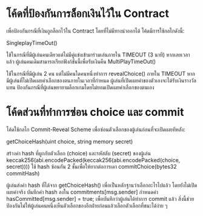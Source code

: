 # โค้ดที่ป้องกันการล็อกเงินไว้ใน Contract
เพื่อป้องกันกรณีที่เงินถูกล็อกไว้ใน Contract โดยที่ไม่มีทางนำออกได้ โค้ดมีการใช้กลไกดังนี้:

SingleplayTimeOut()

ใช้ในกรณีที่มีผู้เล่นคนเดียวแต่ไม่มีคู่แข่งเข้ามาร่วมเล่นภายใน TIMEOUT (3 นาที)
หากเลยเวลาแล้ว ผู้เล่นคนเดิมสามารถเรียกฟังก์ชันนี้เพื่อรับเงินคืน
MultiPlayTimeOut()

ใช้ในกรณีที่มีผู้เล่น 2 คน แต่ไม่มีคนใดคนหนึ่งทำการ revealChoice() ภายใน TIMEOUT
หากมีผู้เล่นที่ไม่เปิดเผยค่าเลือกของตนภายในเวลาที่กำหนด ผู้เล่นที่เปิดเผยค่าของตัวเองจะได้รับเงินรางวัลแทน
ป้องกันกรณีที่ผู้เล่นพยายามล็อกเกมโดยไม่ยอมเปิดเผยค่าเลือกของตนเอง
# โค้ดส่วนที่ทำการซ่อน choice และ commit
โค้ดใช้กลไก Commit-Reveal Scheme เพื่อซ่อนตัวเลือกของผู้เล่นก่อนที่จะเปิดเผยทีหลัง:

getChoiceHash(uint choice, string memory secret)

สร้างค่า hash ที่ผูกกับตัวเลือก (choice) และรหัสลับ (secret) ของผู้เล่น
keccak256(abi.encodePacked(keccak256(abi.encodePacked(choice, secret))))
ใช้ hash ซ้อนกัน 2 ชั้นเพื่อให้ยากต่อการเดา
commitChoice(bytes32 commitHash)

ผู้เล่นส่งค่า hash ที่ได้จาก getChoiceHash() เพื่อเป็นหลักฐานว่าเลือกอะไรไปแล้ว โดยยังไม่เปิดเผยค่าจริง
บันทึกค่า hash ลงใน commitments[msg.sender]
กำหนดค่า hasCommitted[msg.sender] = true; เพื่อบันทึกว่าผู้เล่นได้ทำการ commit แล้ว
สิ่งนี้ช่วยป้องกันไม่ให้ผู้เล่นคนหนึ่งเห็นตัวเลือกของอีกฝ่ายก่อนแล้วเลือกตัวเลือกที่ชนะได้ง่าย ๆ
